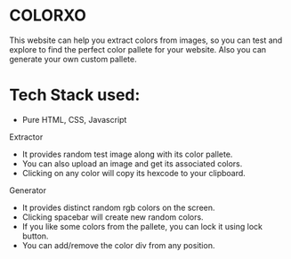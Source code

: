 # COLORXO
This website can help you extract colors from images, so you can test and explore to find the perfect color pallete for your website. Also you can generate your own custom 
pallete.

# Tech Stack used:
- Pure HTML, CSS, Javascript


Extractor
- It provides random test image along with its color pallete. 
- You can also upload an image and get its associated colors.
- Clicking on any color will copy its hexcode to your clipboard.

Generator
- It provides distinct random rgb colors on the screen.
- Clicking spacebar will create new random colors.
- If you like some colors from the pallete, you can lock it using lock button.
- You can add/remove the color div from any position.
